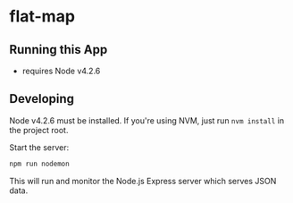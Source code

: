 # flat-map

## Running this App

 * requires Node v4.2.6

## Developing

Node v4.2.6 must be installed. If you're using NVM, just run `nvm install` in the project root.

Start the server:

```bash
npm run nodemon
```

This will run and monitor the Node.js Express server which serves JSON data.
